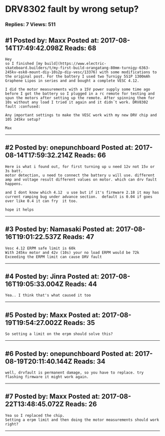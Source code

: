 # DRV8302 fault by wrong setup?

### Replies: 7 Views: 511

## \#1 Posted by: Maxx Posted at: 2017-08-14T17:49:42.098Z Reads: 68

```
Hey
so I finished [my build](https://www.electric-skateboard.builders/t/my-first-build-orangatang-80mm-turnigy-6363-245kv-esk8-mount-diy-10s2p-diy-vesc/13376) with some modifications to the original post. For the battery I used two Turnigy 5S1P 1300mAh Graphene Lipos in series and and bought a complete VESC 4.12.

I did the motor measurements with a 15V power supply some time ago before I got the battery so I plugged in a rc remote for testing and spun the motors after setting up the remote. After spinning them for 10s without any load I tried it again and it didn´t work. DRV8302 fault :confused:

Any important settings to make the VESC work with my new DRV chip and 10S 245kv setup?

Max
```

---
## \#2 Posted by: onepunchboard Posted at: 2017-08-14T17:59:32.214Z Reads: 66

```
Here is what i found out, for first turning up u need 12v not 15v or 3s batt.
motor detection, u need to connect the battery u will use. different amp and voltage result different values on motor. which can drv fault happens.

and I dont know which 4.12  u use but if it's firmware 2.18 it may has current ramping bug under advance section.  default is 0.04 if goes over like 0.4 it can fry  it too.

hope it helps
```

---
## \#3 Posted by: Namasaki Posted at: 2017-08-16T19:01:22.537Z Reads: 47

```
Vesc 4.12 ERPM safe limit is 60k
With 245kv motor and 42v (10s) your no load ERPM would be 72k
Exceeding the ERPM limit can cause DRV fault
```

---
## \#4 Posted by: Jinra Posted at: 2017-08-16T19:05:33.004Z Reads: 44

```
Yea.. I think that's what caused it too
```

---
## \#5 Posted by: Maxx Posted at: 2017-08-19T19:54:27.002Z Reads: 35

```
So setting a limit on the erpm should solve this?
```

---
## \#6 Posted by: onepunchboard Posted at: 2017-08-19T20:11:40.144Z Reads: 34

```
well, drvfault is permanent damage, so you have to replace. try flashing firmware it might work again.
```

---
## \#7 Posted by: Maxx Posted at: 2017-08-22T13:48:45.072Z Reads: 26

```
Yea so I replaced the chip.
Setting a erpm limit and then doing the motor measurements should work right?
```

---

